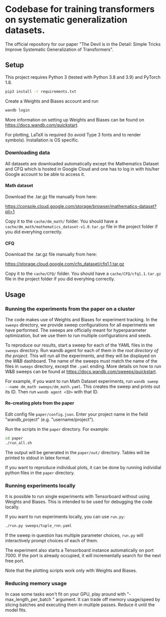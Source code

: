 # Codebase for training transformers on systematic generalization datasets.

The official repository for our paper "The Devil is in the Detail: Simple Tricks Improve Systematic Generalization of Transformers".

## Setup

This project requires Python 3 (tested with Python 3.8 and 3.9) and PyTorch 1.8.

```bash
pip3 install -r requirements.txt
```

Create a Weights and Biases account and run 
```bash
wandb login
```

More information on setting up Weights and Biases can be found on
https://docs.wandb.com/quickstart.

For plotting, LaTeX is required (to avoid Type 3 fonts and to render symbols). Installation is OS specific.

### Downloading data

All datasets are downloaded automatically except the Mathematics Dataset and CFQ which is hosted in Google Cloud and one has to log in with his/her Google account to be able to access it.

#### Math dataset
Download the .tar.gz file manually from here:

https://console.cloud.google.com/storage/browser/mathematics-dataset?pli=1

Copy it to the ``cache/dm_math/`` folder. You should have a ``cache/dm_math/mathematics_dataset-v1.0.tar.gz`` file in the project folder if you did everyhing correctly. 

#### CFQ
Download the .tar.gz file manually from here:

https://storage.cloud.google.com/cfq_dataset/cfq1.1.tar.gz

Copy it to the ``cache/CFQ/`` folder. You should have a ``cache/CFQ/cfq1.1.tar.gz`` file in the project folder if you did everyhing correctly. 


## Usage

### Running the experiments from the paper on a cluster

The code makes use of Weights and Biases for experiment tracking. In the ```sweeps``` directory, we provide sweep configurations for all experiments we have performed. The sweeps are officially meant for hyperparameter optimization, but we use them to run multiple configurations and seeds.

To reproduce our results, start a sweep for each of the YAML files in the ```sweeps``` directory. Run wandb agent for each of them in the _root directory of the project_. This will run all the experiments, and they will be displayed on the W&B dashboard. The name of the sweeps must match the name of the files in ```sweeps``` directory, except the ```.yaml``` ending. More details on how to run W&B sweeps can be found at https://docs.wandb.com/sweeps/quickstart.

For example, if you want to run Math Dataset experiments, run ```wandb sweep --name dm_math sweeps/dm_math.yaml```. This creates the sweep and prints out its ID. Then run ```wandb agent <ID>``` with that ID.

#### Re-creating plots from the paper

Edit config file ```paper/config.json```. Enter your project name in the field "wandb_project" (e.g. "username/project").

Run the scripts in the ```paper``` directory. For example:

```bash
cd paper
./run_all.sh
```

The output will be generated in the ```paper/out/``` directory. Tables will be printed to stdout in latex format.

If you want to reproduce individual plots, it can be done by running individial python files in the ```paper``` directory.

### Running experiments locally

It is possible to run single experiments with Tensorboard without using Weights and Biases. This is intended to be used for debugging the code locally.

If you want to run experiments locally, you can use ```run.py```:

```bash
./run.py sweeps/tuple_rnn.yaml
```

If the sweep in question has multiple parameter choices, ```run.py``` will interactively prompt choices of each of them.

The experiment also starts a Tensorboard instance automatically on port 7000. If the port is already occupied, it will incrementally search for the next free port.

Note that the plotting scripts work only with Weights and Biases.

### Reducing memory usage

In case some tasks won't fit on your GPU, play around with "-max_length_per_batch <number>" argument. It can trade off memory usage/speed by slicing batches and executing them in multiple passes. Reduce it until the model fits.
